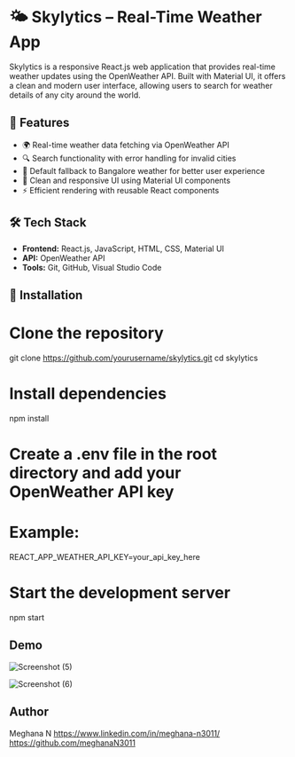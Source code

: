 # 🌤️ Skylytics – Real-Time Weather App

Skylytics is a responsive React.js web application that provides real-time weather updates using the OpenWeather API. Built with Material UI, it offers a clean and modern user interface, allowing users to search for weather details of any city around the world.

## 🚀 Features

- 🌍 Real-time weather data fetching via OpenWeather API  
- 🔍 Search functionality with error handling for invalid cities  
- 📍 Default fallback to Bangalore weather for better user experience  
- 🎨 Clean and responsive UI using Material UI components  
- ⚡ Efficient rendering with reusable React components  

## 🛠️ Tech Stack

- **Frontend:** React.js, JavaScript, HTML, CSS, Material UI  
- **API:** OpenWeather API  
- **Tools:** Git, GitHub, Visual Studio Code  

## 📂 Installation

# Clone the repository
git clone https://github.com/yourusername/skylytics.git
cd skylytics

# Install dependencies
npm install

# Create a .env file in the root directory and add your OpenWeather API key
# Example:
REACT_APP_WEATHER_API_KEY=your_api_key_here

# Start the development server
npm start

## Demo

![Screenshot (5)](https://github.com/user-attachments/assets/04b3163f-c33e-42f0-b1e6-867c47d96ddf)

![Screenshot (6)](https://github.com/user-attachments/assets/9c0d3a82-5e97-4349-8f9d-85d2a77a0c6e)

## Author

Meghana N
https://www.linkedin.com/in/meghana-n3011/
https://github.com/meghanaN3011


